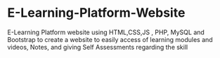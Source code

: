 # E-Learning-Platform-Website
E-Learning Platform website using HTML,CSS,JS , PHP, MySQL and Bootstrap to create a website to easily access of learning modules and videos, Notes, and giving Self Assessments regarding the skill  
